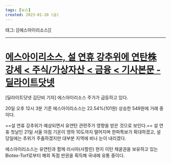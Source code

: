 ```yaml
---
tags: [뉴스]
created: 2023-01-20 (금)
---
```

태그: [[에스아이리소스]]

___

# [에스아이리소스, 설 연휴 강추위에 연탄株 강세 < 주식/가상자산 < 금융 < 기사본문 - 딜라이트닷넷](https://www.delighti.co.kr/news/articleView.html?idxno=45599)

[딜라이트닷넷 김단비 기자] 에스아이리소스 주가가 급등하고 있다.

20일 오후 12시 3분 기준 에스아이리소스는 22.54%(101원) 상승한 549원에 거래 중이다.

==설 연휴 강추위가 예상되면서 유연탄 관련주가 영향을 받은 것으로 보인다.==
설 연휴 첫날인 21일 서울 아침 기온이 영하 10도까지 떨어지며 한파특보가 확대하겠고, 설 당일에는 추위가 주춤하겠지만 대부분 지역에 비나 눈이 내리겠다.

에스아이리소스는 유연탄과 함께 러시아(사할린) 현지 이탄 채굴권을 보유하고 있는 Biotex-Torf로부터 해외 독점 판권을 획득해 국내에 유통 중이다.

